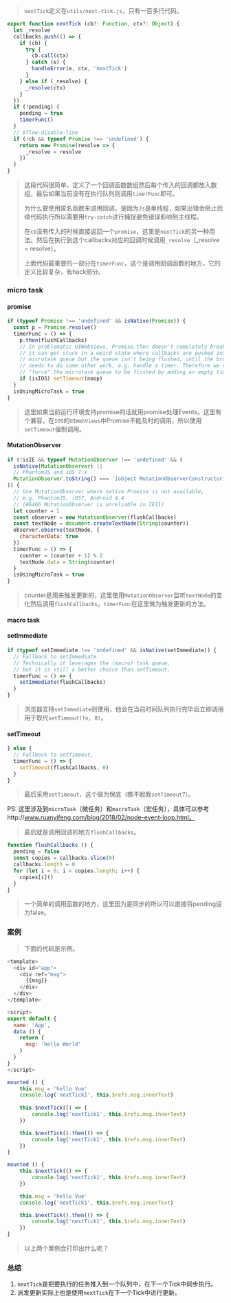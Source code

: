 > `nextTick`定义在`utils/next-tick.js`，只有一百多行代码。

```javascript
export function nextTick (cb?: Function, ctx?: Object) {
  let _resolve
  callbacks.push(() => {
    if (cb) {
      try {
        cb.call(ctx)
      } catch (e) {
        handleError(e, ctx, 'nextTick')
      }
    } else if (_resolve) {
      _resolve(ctx)
    }
  })
  if (!pending) {
    pending = true
    timerFunc()
  }
  // $flow-disable-line
  if (!cb && typeof Promise !== 'undefined') {
    return new Promise(resolve => {
      _resolve = resolve
    })
  }
}
```

> 这段代码很简单，定义了一个回调函数数组然后每个传入的回调都放入数组，最后如果当前没有在执行队列则调用`timerFunc`即可。
>
> 为什么要使用匿名函数来调用回调，是因为`Js`是单线程，如果出错会阻止后续代码执行所以需要用`try-catch`进行捕捉避免错误影响到主线程。
>
> 在`cb`没有传入的时候直接返回一个`promise`，这里是`nextTick`的另一种用法。然后在执行到这个callbacks对应的回调时候调用`_resolve`（_resolve = resolve）。
>
> 上面代码最重要的一部分在`timerFunc`，这个是调用回调函数的地方，它的定义比较复杂，有hack部分。

### micro task

#### promise

```javascript
if (typeof Promise !== 'undefined' && isNative(Promise)) {
  const p = Promise.resolve()
  timerFunc = () => {
    p.then(flushCallbacks)
    // In problematic UIWebViews, Promise.then doesn't completely break, but
    // it can get stuck in a weird state where callbacks are pushed into the
    // microtask queue but the queue isn't being flushed, until the browser
    // needs to do some other work, e.g. handle a timer. Therefore we can
    // "force" the microtask queue to be flushed by adding an empty timer.
    if (isIOS) setTimeout(noop)
  }
  isUsingMicroTask = true
}
```

> 这里如果当前运行环境支持promise的话就用promise处理Events。这里有个兼容，在`IOS`的`UIWebViews`中Promise不能及时的调用，所以使用`setTimeout`强制调用。

#### MutationObserver

```javascript
if (!isIE && typeof MutationObserver !== 'undefined' && (
  isNative(MutationObserver) ||
  // PhantomJS and iOS 7.x
  MutationObserver.toString() === '[object MutationObserverConstructor]'
)) {
  // Use MutationObserver where native Promise is not available,
  // e.g. PhantomJS, iOS7, Android 4.4
  // (#6466 MutationObserver is unreliable in IE11)
  let counter = 1
  const observer = new MutationObserver(flushCallbacks)
  const textNode = document.createTextNode(String(counter))
  observer.observe(textNode, {
    characterData: true
  })
  timerFunc = () => {
    counter = (counter + 1) % 2
    textNode.data = String(counter)
  }
  isUsingMicroTask = true
}
```

> counter是用来触发更新的，这里使用`MutationObserver`监听`textNode`的变化然后调用`flushCallbacks`。`timerFunc`在这里做为触发更新的方法。

#### macro task

#### setImmediate

```javascript
if (typeof setImmediate !== 'undefined' && isNative(setImmediate)) {
  // Fallback to setImmediate.
  // Technically it leverages the (macro) task queue,
  // but it is still a better choice than setTimeout.
  timerFunc = () => {
    setImmediate(flushCallbacks)
  }
}
```

> 浏览器支持`setImmediate`则使用，他会在当前时间队列执行完毕后立即调用用于取代`setTimeout(fn, 0)`。

#### setTimeout

```javascript
} else {
  // Fallback to setTimeout.
  timerFunc = () => {
    setTimeout(flushCallbacks, 0)
  }
}
```

> 最后采用`setTimeout`，这个做为保底（瞧不起我`setTimeout`?）。

PS: 这里涉及到`microTask`（微任务）和`macroTask`（宏任务），具体可以参考http://www.ruanyifeng.com/blog/2018/02/node-event-loop.html。

> 最后就是调用回调的地方`flushCallbacks`。

```javascript
function flushCallbacks () {
  pending = false
  const copies = callbacks.slice(0)
  callbacks.length = 0
  for (let i = 0; i < copies.length; i++) {
    copies[i]()
  }
}
```

> 一个简单的调用函数的地方，这里因为是同步的所以可以直接将pending设为false。

### 案例

> 下面的代码是示例。

```javascript
<template>
  <div id="app">
    <div ref="msg">
      {{msg}}
    </div>
  </div>
</template>

<script>
export default {
  name: 'App',
  data () {
    return {
      msg: 'hello World'
    }
  }
}
</script>
```

```javascript
mounted () {
    this.msg = 'hello Vue'
    console.log('nextTick1', this.$refs.msg.innerText)
    
    this.$nextTick(() => {
        console.log('nextTick1', this.$refs.msg.innerText)
    })

    this.$nextTick().then(() => {
        console.log('nextTick1', this.$refs.msg.innerText)
    })
}
```

```javascript
mounted () {
    this.$nextTick(() => {
        console.log('nextTick1', this.$refs.msg.innerText)
    })

    this.msg = 'hello Vue'
    console.log('nextTick1', this.$refs.msg.innerText)

    this.$nextTick().then(() => {
        console.log('nextTick1', this.$refs.msg.innerText)
    })
}
```

> 以上两个案例会打印出什么呢？

### 总结

1. `nextTick`是把要执行的任务推入到一个队列中，在下一个Tick中同步执行。
2. 派发更新实际上也是使用`nextTick`在下一个Tick中进行更新。



